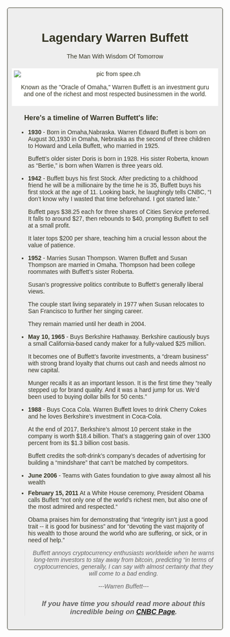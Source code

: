 <!DOCTYPE html>
<html>
  <head>
    <title>
      Warren Buffett Bio
    </title>
 <style> 
html,body{
  font-family:"Trebuchet MS", Helvetica, sans-serif;
  text-align:center;
  min-width:280px;
  color:#332;
}
#main{
  margin:30px auto;
  padding:15px;
  border:0.5px solid;
  border-radius:5px;
  background:#eee;
}
img{
  max-width: 100%;
  display: block;
  height: auto;
  margin: auto;
}
#img-div{
  margin:-5px;
  margin-top:20px;
  width:100%;
  border:5px solid white;
  background:white;
}
#img-caption{
  margin: 15px;
}
#headline{
  margin: top;
  text-alight: left;
}
ul{
  max-width: 600px;
  margin: 0px auto;
  text-align: left;
}
li{
  margin: 9px;
}
blockquote{
  font-style: italic;
}

</style>
</head>
<body>
<div id="main">
  <h1 id="title">Lagendary Warren Buffett</h1>
  <div>The Man With Wisdom Of Tomorrow</div>
  <div id="img-div">
    <img id="image" src="https://spee.ch/cb374858f877321ee18b9d7f748dccd5b6843cb9/warren-buffett.jpg" alt="pic from spee.ch"/>
    <div id="img-caption">Known as the "Oracle of Omaha," Warren Buffett is an investment guru and one of the richest and most respected businessmen in the world.
    </div>
  </div>
<div id="tribute-info">
  <ul>
    <h3 id="headline">Here's a timeline of Warren Buffett's life:</h3>
    <li><strong>1930</strong> - Born in Omaha,Nabraska. Warren Edward Buffett is born on August 30,1930 in Omaha, Nebraska as the second of three children to Howard and Leila Buffett, who married in 1925.

Buffett’s older sister Doris is born in 1928. His sister Roberta, known as “Bertie,” is born when Warren is three years old.</li>
    <li><strong>1942</strong> - Buffett buys his first Stock. After predicting to a childhood friend he will be a millionaire by the time he is 35, Buffett buys his first stock at the age of 11. Looking back, he laughingly tells CNBC, “I don’t know why I wasted that time beforehand. I got started late.”

Buffett pays $38.25 each for three shares of Cities Service preferred. It falls to around $27, then rebounds to $40, prompting Buffett to sell at a small profit.

It later tops $200 per share, teaching him a crucial lesson about the value of patience.</li>
     <li><strong>1952</strong> - Marries Susan Thompson. Warren Buffett and Susan Thompson are married in Omaha. Thompson had been college roommates with Buffett’s sister Roberta.

Susan’s progressive politics contribute to Buffett’s generally liberal views.

The couple start living separately in 1977 when Susan relocates to San Francisco to further her singing career.

They remain married until her death in 2004.</li>
    <li><strong>May 10, 1965</strong> - Buys Berkshire Hathaway. Berkshire cautiously buys a small California-based candy maker for a fully-valued $25 million.

It becomes one of Buffett’s favorite investments, a “dream business” with strong brand loyalty that churns out cash and needs almost no new capital.

Munger recalls it as an important lesson. It is the first time they “really stepped up for brand quality. And it was a hard jump for us. We’d been used to buying dollar bills for 50 cents.”</li>
    <li><strong>1988</strong> - Buys Coca Cola. Warren Buffett loves to drink Cherry Cokes and he loves Berkshire’s investment in Coca-Cola.

At the end of 2017, Berkshire’s almost 10 percent stake in the company is worth $18.4 billion. That’s a staggering gain of over 1300 percent from its $1.3 billion cost basis.

Buffett credits the soft-drink’s company’s decades of advertising for building a “mindshare” that can’t be matched by competitors.</li>
    <li><strong>June 2006</strong> - Teams with Gates foundation to give away almost all his wealth</li>
    <li><strong>February 15, 2011</strong>
      At a White House ceremony, President Obama calls Buffett “not only one of the world’s richest men, but also one of the most admired and respected.“

Obama praises him for demonstrating that “integrity isn’t just a good trait -- it is good for business” and for “devoting the vast majority of his wealth to those around the world who are suffering, or sick, or in need of help.”</li>
  </ul>
  <blockquote>
    <p>Buffett annoys cryptocurrency enthusiasts worldwide when he warns long-term investors to stay away from bitcoin, predicting “in terms of cryptocurrencies, generally, I can say with almost certainty that they will come to a bad ending.</p>
    <div>---Warren Buffett---</div>
    <h3>If you have time you should read more about this incredible being on <a id="tribute-info" target="_blank" href="https://buffett.cnbc.com/buffett-timeline/">CNBC Page</a>.</h3>
    </div>
  </div>
  </body>
  </html>
